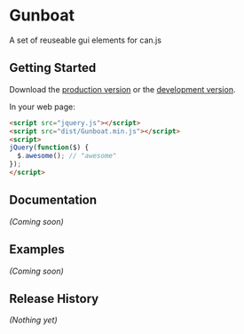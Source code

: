# Gunboat

A set of reuseable gui elements for can.js

## Getting Started
Download the [production version][min] or the [development version][max].

[min]: https://raw.github.com/seich/gunboat/master/dist/Gunboat.min.js
[max]: https://raw.github.com/seich/gunboat/master/dist/Gunboat.js

In your web page:

```html
<script src="jquery.js"></script>
<script src="dist/Gunboat.min.js"></script>
<script>
jQuery(function($) {
  $.awesome(); // "awesome"
});
</script>
```

## Documentation
_(Coming soon)_

## Examples
_(Coming soon)_

## Release History
_(Nothing yet)_
